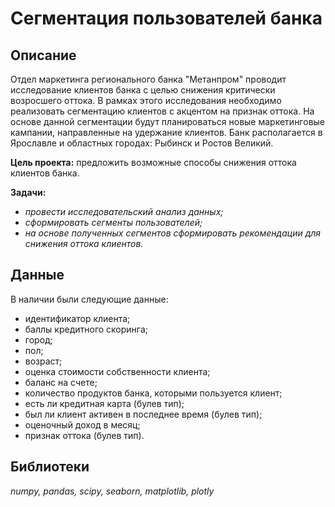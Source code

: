 # Сегментация пользователей банка 

## Описание
Отдел маркетинга регионального банка "Метанпром" проводит исследование клиентов банка с целью снижения критически возросшего оттока. В рамках этого исследования необходимо реализовать сегментацию клиентов с акцентом на признак оттока. На основе данной сегментации будут планироваться новые маркетинговые кампании, направленные на удержание клиентов. Банк располагается в Ярославле и областных городах: Рыбинск и Ростов Великий.


**Цель проекта:**  предложить возможные способы снижения оттока клиентов банка.

**Задачи:** 

- *провести исследовательский анализ данных;*
- *сформировать сегменты пользователей;*
- *на основе полученных сегментов сформировать рекомендации для снижения оттока клиентов.*

## Данные

В наличии были следующие данные:

- идентификатор клиента;
- баллы кредитного скоринга;
- город;
- пол;
- возраст;
- оценка стоимости собственности клиента;
- баланс на счете;
- количество продуктов банка, которыми пользуется клиент;
- есть ли кредитная карта (булев тип);
- был ли клиент активен в последнее время (булев тип);
- оценочный доход в месяц;
- признак оттока (булев тип).


## Библиотеки
*numpy, pandas, scipy, seaborn, matplotlib, plotly*
